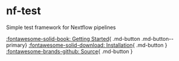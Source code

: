 # nf-test

Simple test framework for Nextflow pipelines


[:fontawesome-solid-book: Getting Started](getting-started.md){ .md-button .md-button--primary} [:fontawesome-solid-download: Installation](installation.md){ .md-button } [:fontawesome-brands-github: Source](https://github.com/lukfor/nf-test){ .md-button }

